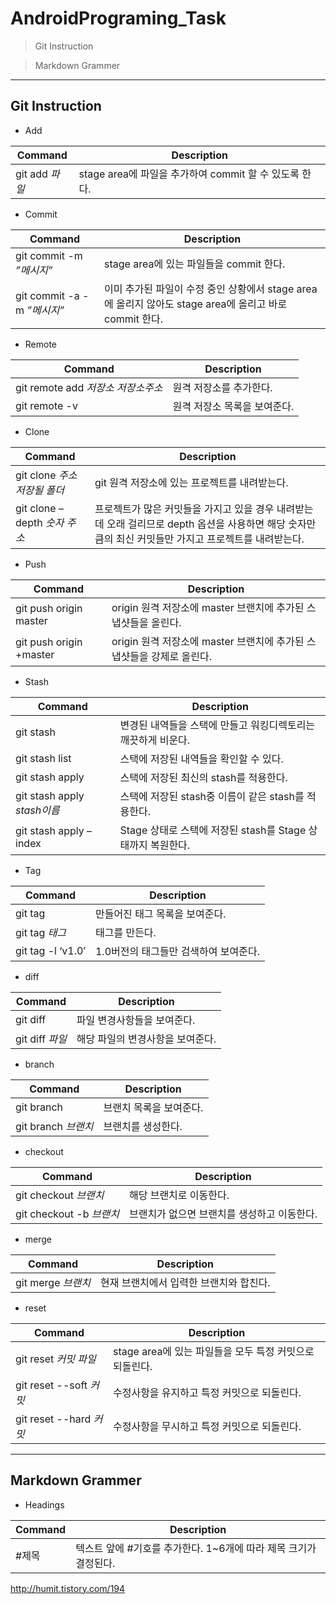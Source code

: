# **AndroidPrograming_Task**

> Git Instruction

> Markdown Grammer

---

## **Git Instruction**

- Add

| **Command** | **Description** |
| --- | --- |
| git add *파일* | stage area에 파일을 추가하여 commit 할 수 있도록 한다. |

- Commit

| **Command** | **Description** |
| --- | --- |
| git commit -m *”메시지”* | stage area에 있는 파일들을 commit 한다. |
| git commit -a -m *”메시지”* | 이미 추가된 파일이 수정 중인 상황에서 stage area에 올리지 않아도 stage area에 올리고 바로 commit 한다. |

- Remote

| **Command** | **Description** |
| --- | --- |
| git remote add *저장소 저장소주소* | 원격 저장소를 추가한다. |
| git remote -v | 원격 저장소 목록을 보여준다. |

- Clone

| **Command** | **Description** |
| --- | --- |
| git clone *주소 저장될 폴더* | git 원격 저장소에 있는 프로젝트를 내려받는다. |
| git clone –depth *숫자 주소* | 프로젝트가 많은 커밋들을 가지고 있을 경우 내려받는데 오래 걸리므로 depth 옵션을 사용하면 해당 숫자만큼의 최신 커밋들만 가지고 프로젝트를 내려받는다. |

- Push

| **Command** | **Description** |
| --- | --- |
| git push origin master | origin 원격 저장소에 master 브랜치에 추가된 스냅샷들을 올린다. |
| git push origin +master | origin 원격 저장소에 master 브랜치에 추가된 스냅샷들을 강제로 올린다. |

- Stash

| **Command** | **Description** |
| --- | --- |
| git stash | 변경된 내역들을 스택에 만들고 워킹디렉토리는 깨끗하게 비운다. |
| git stash list | 스택에 저장된 내역들을 확인할 수 있다. |
| git stash apply | 스택에 저장된 최신의 stash를 적용한다. |
| git stash apply *stash이름* | 스택에 저장된 stash중 이름이 같은 stash를 적용한다. |
| git stash apply –index | Stage 상태로 스택에 저장된 stash를 Stage 상태까지 복원한다. |

- Tag

| **Command** | **Description** |
| --- | --- |
| git tag | 만들어진 태그 목록을 보여준다. |
| git tag *태그* | 태그를 만든다. |
| git tag -l ‘v1.0′ | 1.0버전의 태그들만 검색하여 보여준다. |

- diff

| **Command** | **Description** |
| --- | --- |
| git diff | 파일 변경사항들을 보여준다. |
| git diff *파일* | 해당 파일의 변경사항을 보여준다. |

- branch

| **Command** | **Description** |
| --- | --- |
| git branch | 브랜치 목록을 보여준다. |
| git branch *브랜치* | 브랜치를 생성한다. |

- checkout

| **Command** | **Description** |
| --- | --- |
| git checkout *브랜치* | 해당 브랜치로 이동한다. |
| git checkout -b *브랜치* | 브랜치가 없으면 브랜치를 생성하고 이동한다. |

- merge

| **Command** | **Description** |
| --- | --- |
| git merge *브랜치* | 현재 브랜치에서 입력한 브랜치와 합친다. |

- reset

| **Command** | **Description** |
| --- | --- |
| git reset *커밋* *파일* | stage area에 있는 파일들을 모두 특정 커밋으로 되돌린다. |
| git reset --soft *커밋* | 수정사항을 유지하고 특정 커밋으로 되돌린다. |
| git reset --hard *커밋* | 수정사항을 무시하고 특정 커밋으로 되돌린다. |

---

## **Markdown Grammer**

- Headings

| **Command** | **Description** |
| --- | --- |
| #제목 | 텍스트 앞에 #기호를 추가한다. 1~6개에 따라 제목 크기가 결정된다. |

http://humit.tistory.com/194
